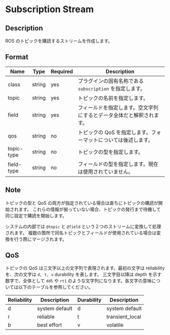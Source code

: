 # Subscription Stream

## Description

ROS のトピックを購読するストリームを作成します。

## Format

| Name       | Type   | Required | Description                                                          |
| ---------- | ------ | -------- | -------------------------------------------------------------------- |
| class      | string | yes      | プラグインの固有名称である `subscription` を指定します。             |
| topic      | string | yes      | トピックの名前を指定します。                                         |
| field      | string | yes      | フィールドを指定します。空文字列にするとデータ全体だと解釈されます。 |
| qos        | string | no       | トピックの QoS を指定します。フォーマットについては後述します。      |
| topic-type | string | no       | トピックの型を指定します。                                           |
| field-type | string | no       | フィールドの型を指定します。現在は使用されていません。               |

## Note

トピックの型と QoS の両方が指定されている場合は直ちにトピックの購読が開始されます。
これらの情報が揃っていない場合、トピックの発行まで待機して同じ設定で購読を開始します。

システムの内部では `@topic` と `@field` という２つのストリームに変換して処理されます。
複数の箇所で同名トピックとフィールドが使用されている場合は変換を行う際にマージされます。

## QoS

トピックの QoS は三文字以上の文字列で表現されます。最初の文字は reliability を、次の文字は `d, t, v` durability を表します。
三文字目以降は depth を示す数字で、全体として `dd5` や `rt1` のような文字列になります。各文字の意味については以下のテーブルを参照してください。

| Reliability | Description    | Durability | Description     |
| ----------- | -------------- | ---------- | --------------- |
| d           | system default | d          | system default  |
| r           | reliable       | t          | transient_local |
| b           | best effort    | v          | volatile        |
